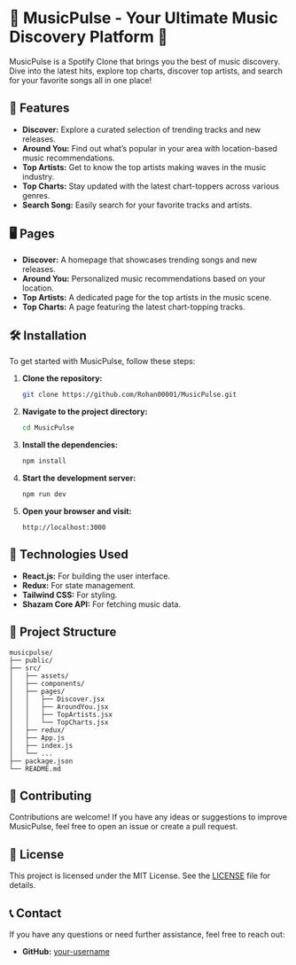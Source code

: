 # 🎵 MusicPulse - Your Ultimate Music Discovery Platform 🎵

MusicPulse is a Spotify Clone that brings you the best of music discovery. Dive into the latest hits, explore top charts, discover top artists, and search for your favorite songs all in one place!

## 🚀 Features

- **Discover:** Explore a curated selection of trending tracks and new releases.
- **Around You:** Find out what’s popular in your area with location-based music recommendations.
- **Top Artists:** Get to know the top artists making waves in the music industry.
- **Top Charts:** Stay updated with the latest chart-toppers across various genres.
- **Search Song:** Easily search for your favorite tracks and artists.

## 🖥️ Pages

- **Discover:** A homepage that showcases trending songs and new releases.
- **Around You:** Personalized music recommendations based on your location.
- **Top Artists:** A dedicated page for the top artists in the music scene.
- **Top Charts:** A page featuring the latest chart-topping tracks.

## 🛠️ Installation

To get started with MusicPulse, follow these steps:

1. **Clone the repository:**

      ```bash
      git clone https://github.com/Rohan00001/MusicPulse.git
      ```

2. **Navigate to the project directory:**

      ```bash
      cd MusicPulse 
      ```

3. **Install the dependencies:**

   ```bash
   npm install
   ```

4. **Start the development server:**

   ```bash
   npm run dev
   ```

5. **Open your browser and visit:**

   ```
   http://localhost:3000
   ```

## 🧩 Technologies Used

- **React.js:** For building the user interface.
- **Redux:** For state management.
- **Tailwind CSS:** For styling.
- **Shazam Core API:** For fetching music data.

## 📄 Project Structure

```
musicpulse/
├── public/
├── src/
│   ├── assets/
│   ├── components/
│   ├── pages/
│   │   ├── Discover.jsx
│   │   ├── AroundYou.jsx
│   │   ├── TopArtists.jsx
│   │   └── TopCharts.jsx
│   ├── redux/
│   ├── App.js
│   ├── index.js
│   └── ...
├── package.json
└── README.md
```

## 🤝 Contributing

Contributions are welcome! If you have any ideas or suggestions to improve MusicPulse, feel free to open an issue or create a pull request.

## 📜 License

This project is licensed under the MIT License. See the [LICENSE](LICENSE) file for details.

## 📞 Contact

If you have any questions or need further assistance, feel free to reach out:

- **GitHub:** [your-username](https://github.com/your-username)
